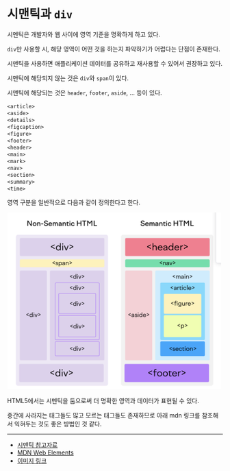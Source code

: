 # 시맨틱과 `div`

시멘틱은 개발자와 웹 사이에 영역 기준을 명확하게 하고 있다.

`div`만 사용할 시, 해당 영역이 어떤 것을 하는지 파악하기가 어렵다는 단점이 존재한다.

시맨틱을 사용하면 애플리케이션 데이터를 공유하고 재사용할 수 있어서 권장하고 있다.

시맨틱에 해당되지 않는 것은 `div`와 `span`이 있다.

시맨틱에 해당되는 것은 `header`, `footer`, `aside`, ... 등이 있다.

```
<article>
<aside>
<details>
<figcaption>
<figure>
<footer>
<header>
<main>
<mark>
<nav>
<section>
<summary>
<time>
```

영역 구분을 일반적으로 다음과 같이 정의한다고 한다.

<img src="./images/semantic2.png"  width="500" />

HTML5에서는 시멘틱을 둠으로써 더 명확한 영역과 데이터가 표현될 수 있다.

중간에 사라지는 태그들도 많고 모르는 태그들도 존재하므로 아래 mdn 링크를 참조해서 익혀두는 것도 좋은 방법인 것 같다.

-----
- [시맨틱 참고자료](https://www.w3schools.com/html/html5_semantic_elements.asp)
- [MDN Web Elements](https://developer.mozilla.org/en-US/docs/Web/HTML/Element)
- [이미지 링크](https://www.semrush.com/blog/semantic-html5-guide/)